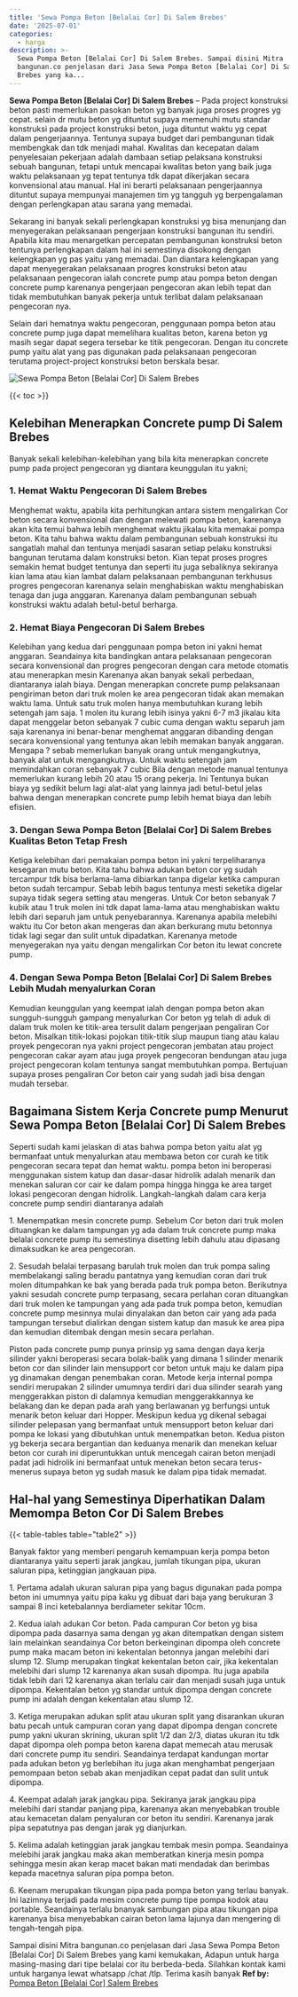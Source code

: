 ```yaml
---
title: 'Sewa Pompa Beton [Belalai Cor] Di Salem Brebes'
date: '2025-07-01'
categories:
  - harga
description: >-
  Sewa Pompa Beton [Belalai Cor] Di Salem Brebes. Sampai disini Mitra
  bangunan.co penjelasan dari Jasa Sewa Pompa Beton [Belalai Cor] Di Salem
  Brebes yang ka...
---
```


**Sewa Pompa Beton \[Belalai Cor\] Di Salem Brebes** – Pada project konstruksi beton pasti memerlukan pasokan beton yg banyak juga proses progres yg cepat. selain dr mutu beton yg dituntut supaya memenuhi mutu standar konstruksi pada project konstruksi beton, juga dituntut waktu yg cepat dalam pengerjaannya. Tentunya supaya budget dari pembangunan tidak membengkak dan tdk menjadi mahal. Kwalitas dan kecepatan dalam penyelesaian pekerjaan adalah dambaan setiap pelaksana konstruksi sebuah bangunan, tetapi untuk mencapai kwalitas beton yang baik juga waktu pelaksanaan yg tepat tentunya tdk dapat dikerjakan secara konvensional atau manual. Hal ini berarti pelaksanaan pengerjaannya dituntut supaya mempunyai manajemen tim yg tangguh yg berpengalaman dengan perlengkapan atau sarana yang memadai.

Sekarang ini banyak sekali perlengkapan konstruksi yg bisa menunjang dan menyegerakan pelaksanaan pengerjaan konstruksi bangunan itu sendiri. Apabila kita mau menargetkan percepatan pembangunan konstruksi beton tentunya perlengkapan dalam hal ini semestinya disokong dengan kelengkapan yg pas yaitu yang memadai. Dan diantara kelengkapan yang dapat menyegerakan pelaksanaan progres konstruksi beton atau pelaksanaan pengecoran ialah concrete pump atau pompa beton dengan concrete pump karenanya pengerjaan pengecoran akan lebih tepat dan tidak membutuhkan banyak pekerja untuk terlibat dalam pelaksanaan pengecoran nya.

Selain dari hematnya waktu pengecoran, penggunaan pompa beton atau concrete pump juga dapat memelihara kualitas beton, karena beton yg masih segar dapat segera tersebar ke titik pengecoran. Dengan itu concrete pump yaitu alat yang pas digunakan pada pelaksanaan pengecoran terutama project-project konstruksi beton berskala besar.

![Sewa Pompa Beton [Belalai Cor] Di Salem Brebes](/images/sewa-concrete-pump-04.png)

{{< toc >}}

## Kelebihan Menerapkan Concrete pump Di Salem Brebes

Banyak sekali kelebihan-kelebihan yang bila kita menerapkan concrete pump pada project pengecoran yg diantara keunggulan itu yakni;

### 1\. Hemat Waktu Pengecoran Di Salem Brebes

Menghemat waktu, apabila kita perhitungkan antara sistem mengalirkan Cor beton secara konvensional dan dengan melewati pompa beton, karenanya akan kita temui bahwa lebih menghemat waktu jikalau kita memakai pompa beton. Kita tahu bahwa waktu dalam pembangunan sebuah konstruksi itu sangatlah mahal dan tentunya menjadi sasaran setiap pelaku konstruksi bangunan terutama dalam konstruksi beton. Kian tepat proses progres semakin hemat budget tentunya dan seperti itu juga sebaliknya sekiranya kian lama atau kian lambat dalam pelaksanaan pembangunan terkhusus progres pengecoran karenanya selain menghabiskan waktu menghabiskan tenaga dan juga anggaran. Karenanya dalam pembangunan sebuah konstruksi waktu adalah betul-betul berharga.

### 2\. Hemat Biaya Pengecoran Di Salem Brebes

Kelebihan yang kedua dari penggunaan pompa beton ini yakni hemat anggaran. Seandainya kita bandingkan antara pelaksanaan pengecoran secara konvensional dan progres pengecoran dengan cara metode otomatis atau menerapkan mesin Karenanya akan banyak sekali perbedaan, diantaranya ialah biaya. Dengan menerapkan concrete pump pelaksanaan pengiriman beton dari truk molen ke area pengecoran tidak akan memakan waktu lama. Untuk satu truk molen hanya membutuhkan kurang lebih setengah jam saja. 1 molen itu kurang lebih isinya yakni 6-7 m3 jikalau kita dapat menggelar beton sebanyak 7 cubic cuma dengan waktu separuh jam saja karenanya ini benar-benar menghemat anggaran dibanding dengan secara konvensional yang tentunya akan lebih memakan banyak anggaran. Mengapa ? sebab memerlukan banyak orang untuk mengangkutnya, banyak alat untuk mengangkutnya. Untuk waktu setengah jam memindahkan coran sebanyak 7 cubic Bila dengan metode manual tentunya memerlukan kurang lebih 20 atau 15 orang pekerja. Ini Tentunya bukan biaya yg sedikit belum lagi alat-alat yang lainnya jadi betul-betul jelas bahwa dengan menerapkan concrete pump lebih hemat biaya dan lebih efisien.

### 3\. Dengan Sewa Pompa Beton \[Belalai Cor\] Di Salem Brebes Kualitas Beton Tetap Fresh

Ketiga kelebihan dari pemakaian pompa beton ini yakni terpeliharanya kesegaran mutu beton. Kita tahu bahwa adukan beton cor yg sudah tercampur tdk bisa berlama-lama dibiarkan tanpa digelar ketika campuran beton sudah tercampur. Sebab lebih bagus tentunya mesti seketika digelar supaya tidak segera setting atau mengeras. Untuk Cor beton sebanyak 7 kubik atau 1 truk molen ini tdk dapat lama-lama atau menghabiskan waktu lebih dari separuh jam untuk penyebarannya. Karenanya apabila melebihi waktu itu Cor beton akan mengeras dan akan berkurang mutu betonnya tidak lagi segar dan sulit untuk dipadatkan. Karenanya metode menyegerakan nya yaitu dengan mengalirkan Cor beton itu lewat concrete pump.

### 4\. Dengan Sewa Pompa Beton \[Belalai Cor\] Di Salem Brebes Lebih Mudah menyalurkan Coran

Kemudian keunggulan yang keempat ialah dengan pompa beton akan sungguh-sungguh gampang menyalurkan Cor beton yg telah di aduk di dalam truk molen ke titik-area tersulit dalam pengerjaan pengaliran Cor beton. Misalkan titik-lokasi pojokan titik-titik slup maupun tiang atau kalau proyek pengecoran nya yakni project pengecoran jembatan atau project pengecoran cakar ayam atau juga proyek pengecoran bendungan atau juga project pengecoran kolam tentunya sangat membutuhkan pompa. Bertujuan supaya proses pengaliran Cor beton cair yang sudah jadi bisa dengan mudah tersebar.

## Bagaimana Sistem Kerja Concrete pump Menurut Sewa Pompa Beton \[Belalai Cor\] Di Salem Brebes

Seperti sudah kami jelaskan di atas bahwa pompa beton yaitu alat yg bermanfaat untuk menyalurkan atau membawa beton cor curah ke titik pengecoran secara tepat dan hemat waktu. pompa beton ini beroperasi menggunakan sistem katup dan dasar-dasar hidrolik adalah menarik dan menekan saluran cor cair ke dalam pompa hingga hingga ke area target lokasi pengecoran dengan hidrolik. Langkah-langkah dalam cara kerja concrete pump sendiri diantaranya adalah

1\. Menempatkan mesin concrete pump. Sebelum Cor beton dari truk molen dituangkan ke dalam tampungan yg ada dalam truk concrete pump maka belalai concrete pump itu semestinya disetting lebih dahulu atau dipasang dimaksudkan ke area pengecoran.

2\. Sesudah belalai terpasang barulah truk molen dan truk pompa saling membelakangi saling beradu pantatnya yang kemudian coran dari truk molen ditumpahkan ke bak yang berada pada truk pompa beton. Berikutnya yakni sesudah concrete pump terpasang, secara perlahan coran dituangkan dari truk molen ke tampungan yang ada pada truk pompa beton, kemudian concrete pump mesinnya mulai dinyalakan dan beton cair yang ada pada tampungan tersebut dialirkan dengan sistem katup dan masuk ke area pipa dan kemudian ditembak dengan mesin secara perlahan.

Piston pada concrete pump punya prinsip yg sama dengan daya kerja silinder yakni beroperasi secara bolak-balik yang dimana 1 silinder menarik beton cor dan silinder lain mensupport cor beton untuk maju ke dalam pipa yg dinamakan dengan penembakan coran. Metode kerja internal pompa sendiri merupakan 2 silinder umumnya terdiri dari dua silinder searah yang menggerakkan piston di dalamnya kemudian menggerakkannya ke belakang dan ke depan pada arah yang berlawanan yg berfungsi untuk menarik beton keluar dari Hopper. Meskipun kedua yg dikenal sebagai silinder pelepasan yang bermanfaat untuk mensupport beton keluar dari pompa ke lokasi yang dibutuhkan untuk menempatkan beton. Kedua piston yg bekerja secara bergantian dan keduanya menarik dan menekan keluar beton cor curah ini diperuntukkan untuk mencegah cairan beton menjadi padat jadi hidrolik ini bermanfaat untuk menekan beton secara terus-menerus supaya beton yg sudah masuk ke dalam pipa tidak memadat.

## Hal-hal yang Semestinya Diperhatikan Dalam Memompa Beton Cor Di Salem Brebes

{{< table-tables table="table2" >}}

Banyak faktor yang memberi pengaruh kemampuan kerja pompa beton diantaranya yaitu seperti jarak jangkau, jumlah tikungan pipa, ukuran saluran pipa, ketinggian jangkauan pipa.

1\. Pertama adalah ukuran saluran pipa yang bagus digunakan pada pompa beton ini umumnya yaitu pipa kaku yg dibuat dari baja yang berukuran 3 sampai 8 inci ketebalannya berdiameter sekitar 10cm.

2\. Kedua ialah adukan Cor beton. Pada campuran Cor beton yg bisa dipompa pada dasarnya sama dengan yg akan ditempatkan dengan sistem lain melainkan seandainya Cor beton berkeinginan dipompa oleh concrete pump maka macam beton ini kekentalan betonnya jangan melebihi dari slump 12. Slump merupakan tingkat kekentalan beton cair, jika kekentalan melebihi dari slump 12 karenanya akan susah dipompa. Itu juga apabila tidak lebih dari 12 karenanya akan terlalu cair dan menjadi susah juga untuk dipompa. Kekentalan beton yg standar untuk dipompa dengan concrete pump ini adalah dengan kekentalan atau slump 12.

3\. Ketiga merupakan adukan split atau ukuran split yang disarankan ukuran batu pecah untuk campuran coran yang dapat dipompa dengan concrete pump yakni ukuran skrining, ukuran split 1/2 dan 2/3, diatas ukuran itu tdk dapat dipompa oleh pompa beton karena dapat memecah atau merusak dari concrete pump itu sendiri. Seandainya terdapat kandungan mortar pada adukan beton yg berlebihan itu juga akan menghambat pengerjaan pemompaan beton sebab akan menjadikan cepat padat dan sulit untuk dipompa.

4\. Keempat adalah jarak jangkau pipa. Sekiranya jarak jangkau pipa melebihi dari standar panjang pipa, karenanya akan menyebabkan trouble atau kemacetan dalam penyaluran cor beton itu sendiri. Karenanya jarak pipa sepatutnya pas dengan jarak yg dianjurkan.

5\. Kelima adalah ketinggian jarak jangkau tembak mesin pompa. Seandainya melebihi jarak jangkau maka akan memberatkan kinerja mesin pompa sehingga mesin akan kerap macet bakan mati mendadak dan berimbas kepada macetnya saluran pipa pompa beton.

6\. Keenam merupakan tikungan pipa pada pompa beton yang terlau banyak. Ini lazimnya terjadi pada mesim concrete pump tipe pompa kodok atau portable. Seandainya terlalu bnanyak sambungan pipa atau tikungan pipa karenanya bisa menyebabkan cairan beton lama lajunya dan mengering di tengah-tengah pipa.

Sampai disini Mitra bangunan.co penjelasan dari Jasa Sewa Pompa Beton \[Belalai Cor\] Di Salem Brebes yang kami kemukakan, Adapun untuk harga masing-masing dari tipe belalai cor itu berbeda-beda. Silahkan kontak kami untuk harganya lewat whatsapp /chat /tlp. Terima kasih banyak
**Ref by:** [Pompa Beton [Belalai Cor] Salem Brebes](https://id.wikipedia.org/wiki/Pompa)
